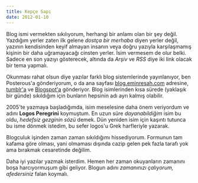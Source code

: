 ```yaml
---
title: Kepçe Sapı
date: 2012-01-10
---
```


Blog ismi vermekten sıkılıyorum, herhangi bir anlamı olan bir şey değil.
Yazdığım yerler zaten ilk gelene *dostça bir merhaba* diyen yerler
değil, yazının kendisinden keyif almayan insanın veya doğru yazıyla
karşılaşmamış kişinin bir daha uğramayacağı cinsten yerler. İsim
vermesem de olur belki. Sadece en son yazıyı gösterecek, altında da
*Arşiv* ve *RSS* diye iki link olacak bir tema yapmalı.

Okunması rahat olsun diye yazılar farklı blog sistemlerinde
yayınlanıyor, ben Posterous'a gönderiyorum, o da ana sayfası
[blog.eminresah.com](http://blog.eminresah.com) adresine,
[tumblr'a](http://eminresah.tumblr.com) ve
[Blogspot'a](http://eminresah.blogspot.com) gönderiyor. Blog
isimlerinden kısa sürede (yaklaşık bir günde) sıkıldığım için bunların
hepsinin adı ayrı kalmış olabilir.

2005'te yazmaya başladığımda, isim meselesine daha önem veriyordum ve
adını **Logos Peregrini** koymuştum. En uzun süre *dayanabildiğim* isim
bu oldu, *hedefsiz gezginin sözü* demek. Dün yeniden isim için kaşıntı
tutunca bu isme dönmek istedim, bu sefer logos'u Grek harfleriyle
yazarak.

Blogculuk işinden zaman zaman sıkıldığımı hissediyorum. Formunun tam
kafama göre olması, yani olmaması dışında cazip gelen pek fazla tarafı
yok ama bırakmak cesaretinde değilim.

Daha iyi yazılar yazmak isterdim. Hemen her zaman okuyanların zamanını
boşa harcıyormuşum gibi geliyor. Blogun adını *zamanınızı çalıyorum,
afedersiniz* falan koymalı.
